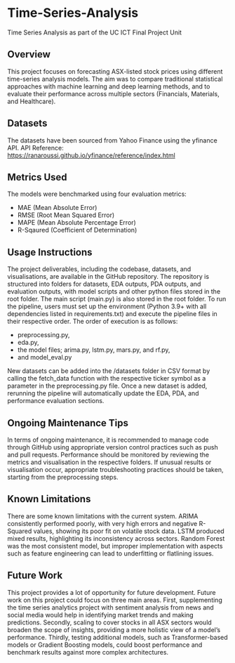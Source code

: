 # Time-Series-Analysis
Time Series Analysis as part of the UC ICT Final Project Unit

## Overview
This project focuses on forecasting ASX-listed stock prices using different time-series analysis models. The aim was to compare traditional statistical approaches with machine learning and deep learning methods, and to evaluate their performance across multiple sectors (Financials, Materials, and Healthcare).  

## Datasets
The datasets have been sourced from Yahoo Finance using the yfinance API. API Reference: https://ranaroussi.github.io/yfinance/reference/index.html

## Metrics Used
The models were benchmarked using four evaluation metrics:  
- MAE (Mean Absolute Error)  
- RMSE (Root Mean Squared Error)  
- MAPE (Mean Absolute Percentage Error)  
- R-Sqaured (Coefficient of Determination)  

## Usage Instructions
The project deliverables, including the codebase, datasets, and visualisations, are available in the GitHub repository. The repository is structured into folders for datasets, EDA outputs, PDA outputs, and evaluation outputs, with model scripts and other python files stored in the root folder. The main script (main.py) is also stored in the root folder. To run the pipeline, users must set up the environment (Python 3.9+ with all dependencies listed in requirements.txt) and execute the pipeline files in their respective order. The order of execution is as follows:
- preprocessing.py, 
- eda.py, 
- the model files; arima.py, lstm.py, mars.py, and rf.py,
- and model_eval.py

New datasets can be added into the /datasets folder in CSV format by calling the fetch_data function with the respective ticker symbol as a parameter in the preprocessing.py file. Once a new dataset is added, rerunning the pipeline will automatically update the EDA, PDA, and performance evaluation sections.

## Ongoing Maintenance Tips
In terms of ongoing maintenance, it is recommended to manage code through GitHub using appropriate version control practices such as push and pull requests. Performance should be monitored by reviewing the metrics and visualisation in the respective folders. If unusual results or visualisation occur, appropriate troubleshooting practices should be taken, starting from the preprocessing steps. 

## Known Limitations
There are some known limitations with the current system. ARIMA consistently performed poorly, with very high errors and negative R-Squared values, showing its poor fit on volatile stock data. LSTM produced mixed results, highlighting its inconsistency across sectors. Random Forest was the most consistent model, but improper implementation with aspects such as feature engineering can lead to underfitting or flatlining issues.

## Future Work
This project provides a lot of opportunity for future development. Future work on this project could focus on three main areas. First, supplementing the time series analytics project with sentiment analysis from news and social media would help in identifying market trends and making predictions. Secondly, scaling to cover stocks in all ASX sectors would broaden the scope of insights, providing a more holistic view of a model’s performance. Thirdly, testing additional models, such as Transformer-based models or Gradient Boosting models, could boost performance and benchmark results against more complex architectures.

